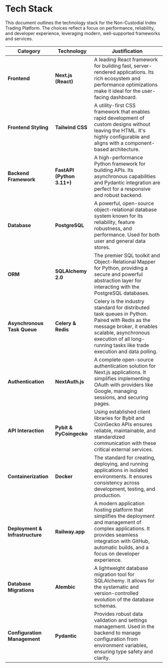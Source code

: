 # Tech Stack

This document outlines the technology stack for the Non-Custodial Index Trading Platform. The choices reflect a focus on performance, reliability, and developer experience, leveraging modern, well-supported frameworks and services.

| Category                      | Technology                | Justification                                                                                                                                                             |
| ----------------------------- | ------------------------- | ------------------------------------------------------------------------------------------------------------------------------------------------------------------------- |
| **Frontend**                  | **Next.js (React)**       | A leading React framework for building fast, server-rendered applications. Its rich ecosystem and performance optimizations make it ideal for the user-facing dashboard.      |
| **Frontend Styling**          | **Tailwind CSS**          | A utility-first CSS framework that enables rapid development of custom designs without leaving the HTML. It's highly configurable and aligns with a component-based architecture. |
| **Backend Framework**         | **FastAPI (Python 3.11+)**| A high-performance Python framework for building APIs. Its asynchronous capabilities and Pydantic integration are perfect for a responsive and robust backend.             |
| **Database**                  | **PostgreSQL**            | A powerful, open-source object-relational database system known for its reliability, feature robustness, and performance. Used for both user and general data stores.      |
| **ORM**                       | **SQLAlchemy 2.0**        | The premier SQL toolkit and Object-Relational Mapper for Python, providing a secure and powerful abstraction layer for interacting with the PostgreSQL databases.             |
| **Asynchronous Task Queue**   | **Celery & Redis**        | Celery is the industry standard for distributed task queues in Python. Paired with Redis as the message broker, it enables scalable, asynchronous execution of all long-running tasks like trade execution and data polling. |
| **Authentication**            | **NextAuth.js**           | A complete open-source authentication solution for Next.js applications. It simplifies implementing OAuth with providers like Google, managing sessions, and securing pages.   |
| **API Interaction**           | **Pybit & PyCoingecko**   | Using established client libraries for Bybit and CoinGecko APIs ensures reliable, maintainable, and standardized communication with these critical external services.           |
| **Containerization**          | **Docker**                | The standard for creating, deploying, and running applications in isolated environments. It ensures consistency across development, testing, and production.                |
| **Deployment & Infrastructure** | **Railway.app**            | A modern application hosting platform that simplifies the deployment and management of complex applications. It provides seamless integration with GitHub, automatic builds, and a focus on developer experience. |
| **Database Migrations**       | **Alembic**               | A lightweight database migration tool for SQLAlchemy. It allows for the systematic and version-controlled evolution of the database schemas.                               |
| **Configuration Management**  | **Pydantic**              | Provides robust data validation and settings management. Used in the backend to manage configuration from environment variables, ensuring type safety and clarity.             | 